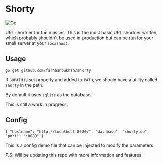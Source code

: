 # Shorty

![Go](https://github.com/farhaanbukhsh/shorty/workflows/Go/badge.svg?branch=master)


URL shortner for the masses. This is the most basic URL shortner written, which probably shouldn't be used in production but can be run for your small server at your `localhost`.

## Usage 

``
go get github.com/farhaanbukhsh/shorty
``

If `GOPATH` is set properly  and added to `PATH`, we should have a utility called `shorty` in the path.

By default it uses `sqlite` as the database.

This is still a work in progress.

## Config

``
{
    "hostname": "http://localhost:8080/",
    "database": "shorty.db",
    "port": ":8080"
}
``

This is a config demo file that can be injected to modify the parameters.


*P.S*: Will be updating this repo with more information and features